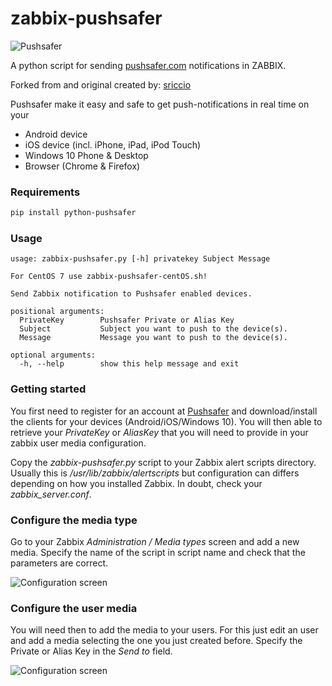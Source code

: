 zabbix-pushsafer
=======================

![Pushsafer](https://www.pushsafer.com/de/assets/logos/logo.png)

A python script for sending [pushsafer.com](https://www.pushsafer.com/) notifications in ZABBIX.

Forked from and original created by: [sriccio](https://github.com/sriccio/zabbix-alertscripts)

Pushsafer make it easy and safe to get push-notifications in real time on your
- Android device
- iOS device (incl. iPhone, iPad, iPod Touch)
- Windows 10 Phone & Desktop
- Browser (Chrome & Firefox)

### Requirements
```bash
pip install python-pushsafer
```
### Usage
```
usage: zabbix-pushsafer.py [-h] privatekey Subject Message

For CentOS 7 use zabbix-pushsafer-centOS.sh!

Send Zabbix notification to Pushsafer enabled devices.

positional arguments:
  PrivateKey        Pushsafer Private or Alias Key
  Subject           Subject you want to push to the device(s).
  Message           Message you want to push to the device(s).

optional arguments:
  -h, --help        show this help message and exit
```
### Getting started
You first need to register for an account at [Pushsafer](https://www.pushsafer.com/) and download/install the clients for your devices (Android/iOS/Windows 10).
You will then able to retrieve your *PrivateKey* or *AliasKey* that you will need to provide in your zabbix user media configuration.

Copy the *zabbix-pushsafer.py* script to your Zabbix alert scripts directory. Usually this is */usr/lib/zabbix/alertscripts* but configuration can differs depending on how you installed Zabbix. In doubt, check your *zabbix_server.conf*.

### Configure the media type

Go to your Zabbix *Administration / Media types* screen and add a new media.
Specify the name of the script in script name and check that the parameters are correct.

![Configuration screen](https://www.pushsafer.com/assets/examples/zabbix01.jpg)

### Configure the user media

You will need then to add the media to your users. For this just edit an user and add a media selecting the one you just created before.
Specify the Private or Alias Key in the *Send to* field.

![Configuration screen](https://www.pushsafer.com/assets/examples/zabbix02.jpg)
